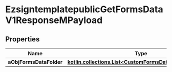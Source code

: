 
# EzsigntemplatepublicGetFormsDataV1ResponseMPayload

## Properties
| Name | Type | Description | Notes |
| ------------ | ------------- | ------------- | ------------- |
| **aObjFormsDataFolder** | [**kotlin.collections.List&lt;CustomFormsDataFolderResponse&gt;**](CustomFormsDataFolderResponse.md) |  |  |



